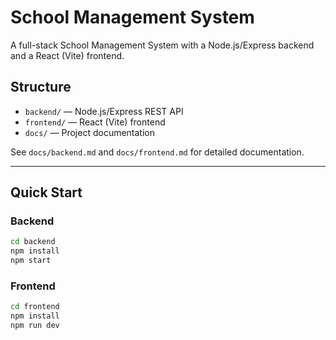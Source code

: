 # School Management System

A full-stack School Management System with a Node.js/Express backend and a React (Vite) frontend.

## Structure

- `backend/` — Node.js/Express REST API
- `frontend/` — React (Vite) frontend
- `docs/` — Project documentation

See `docs/backend.md` and `docs/frontend.md` for detailed documentation.

---

## Quick Start

### Backend

```sh
cd backend
npm install
npm start
```

### Frontend

```sh
cd frontend
npm install
npm run dev
```

